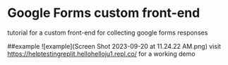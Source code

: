 # Google Forms custom front-end

tutorial for a custom front-end for collecting google forms responses

##example
![example](Screen Shot 2023-09-20 at 11.24.22 AM.png)
visit https://helptestingreplit.hellohelloju1.repl.co/ for a working demo
